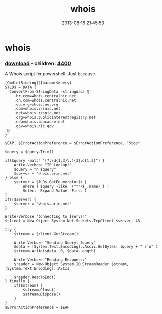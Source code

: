 ﻿---
pid:            4399
poster:         Joel Bennett
title:          whois
date:           2013-08-16 21:45:53
format:         posh
parent:         0
parent:         0
children:       4400
---

# whois

### [download](4399.ps1) - children: [4400](4400.md)

A Whois script for powershell. Just because.

```posh
[CmdletBinding()]param($query)
$TLDs = DATA {
  ConvertFrom-StringData -stringdata @'
    .br.com=whois.centralnic.net
    .cn.com=whois.centralnic.net
    .eu.org=whois.eu.org
    .com=whois.crsnic.net
    .net=whois.crsnic.net
    .org=whois.publicinterestregistry.net
    .edu=whois.educause.net
    .gov=whois.nic.gov
'@
}

$EAP, $ErrorActionPreference = $ErrorActionPreference, "Stop"

$query = $query.Trim()

if($query -match "(?:\d{1,3}\.){3}\d{1,3}") {
    Write-Verbose "IP Lookup!"
    $query = "n $query"
    $server = "whois.arin.net"
} else {
    $server = $TLDs.GetEnumerator() |
        Where { $query -like  ("*"+$_.name) } |
        Select -Expand Value -First 1
}
if(!$server) {
    $server = "whois.arin.net"
}

Write-Verbose "Connecting to $server"
$client = New-Object System.Net.Sockets.TcpClient $server, 43

try {
    $stream = $client.GetStream()

    Write-Verbose "Sending Query: $query"
    $data = [System.Text.Encoding]::Ascii.GetBytes( $query + "`r`n" )
    $stream.Write($data, 0, $data.Length)

    Write-Verbose "Reading Response:"
    $reader = New-Object System.IO.StreamReader $stream, [System.Text.Encoding]::ASCII

    $reader.ReadToEnd()
} finally {
    if($stream) {
        $stream.Close()
        $stream.Dispose()
    }
}
$ErrorActionPreference = $EAP
```
